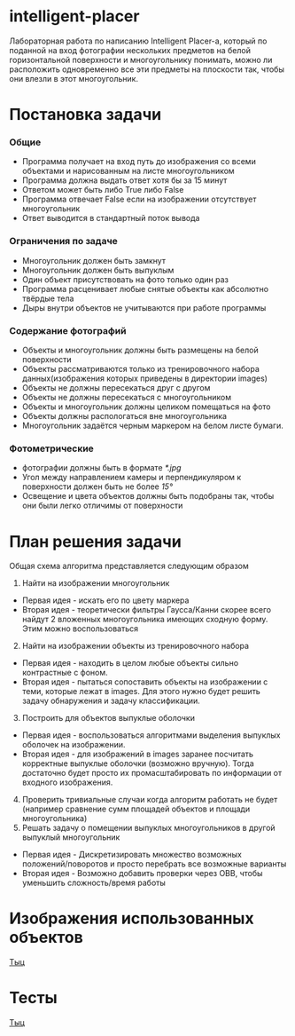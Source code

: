 # intelligent-placer
Лабораторная работа по написанию Intelligent Placer-а, который по поданной на вход фотографии нескольких предметов на белой горизонтальной поверхности и многоугольнику понимать, можно ли расположить одновременно все эти предметы на плоскости так, чтобы они влезли в этот многоугольник.
# Постановка задачи
### Общие
- Программа получает на вход путь до изображения со всеми объектами и нарисованным на листе многоугольником
- Программа должна выдать ответ хотя бы за 15 минут
- Ответом может быть либо True либо False
- Программа отвечает False если на изображении отсутствует многоугольник
- Ответ выводится в стандартный поток вывода

### Ограничения по задаче
- Многоугольник должен быть замкнут 
- Многоугольник должен быть выпуклым
- Один объект присутствовать на фото только один раз
- Программа расценивает любые снятые объекты как абсолютно твёрдые тела
- Дыры внутри объектов не учитываются при работе программы 

### Содержание фотографий
- Объекты и многоугольник должны быть размещены на белой поверхности
- Объекты рассматриваются только из тренировочного набора данных(изображения которых приведены в директории images) 
- Объекты не должны пересекаться друг с другом
- Объекты не должны пересекаться с многоугольником
- Объекты и многоугольник должны целиком помещаться на фото
- Объекты должны распологаться вне многоугольника
- Многоугольник задаётся черным маркером на белом листе бумаги.

### Фотометрические
- фотографии должны быть в формате *\*.jpg*
- Угол между направлением камеры и перпендикуляром к поверхности должен быть не более *15&deg;*
- Освещение и цвета объектов должны быть подобраны так, чтобы они были легко отличимы от поверхности

# План решения задачи
Общая схема алгоритма представляется следующим образом
1) Найти на изображении многоугольник
  - Первая идея - искать его по цвету маркера
  - Вторая идея - теоретически фильтры Гаусса/Канни скорее всего найдут 2 вложенных многоугольника имеющих сходную форму. Этим можно воспользоваться
2) Найти на изображении объекты из тренировочного набора
  - Первая идея - находить в целом любые объекты сильно контрастные с фоном.
  - Вторая идея - пытаться сопоставить объекты на изображении с теми, которые лежат в images. Для этого нужно будет решить задачу обнаружения и задачу классификации.
3) Построить для объектов выпуклые оболочки
  - Первая идея - воспользоваться алгоритмами выделения выпуклых оболочек на изображении.
  - Вторая идея - для изображений в images заранее посчитать корректные выпуклые оболочки (возможно вручную). Тогда достаточно будет просто их промасштабировать по информации от входного изображения.
4) Проверить тривиальные случаи когда алгоритм работать не будет (например сравнение сумм площадей объектов и площади многоугольника)
5) Решать задачу о помещении выпуклых многоугольников в другой выпуклый многоугольник
  - Первая идея - Дискретизировать множество возможных положений/поворотов и просто перебрать все возможные варианты
  - Вторая идея - Возможно добавить проверки через OBB, чтобы уменьшить сложность/время работы
  
# Изображения использованных объектов
[Тыц](images)

# Тесты
[Тыц](test_cases)
